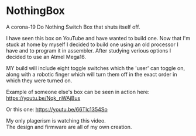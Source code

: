 # NothingBox
A corona-19 Do Nothing Switch Box that shuts itself off.

I have seen this box on YouTube and have wanted to build one.  Now that I'm 
stuck at home by myself I decided to build one using an old processor I have
and to program it in assembler.  After studying verious options I decided to
use an Atmel Mega16.

MY build will include eight toggle switches which the 'user' can toggle on, 
along with a robotic finger which will turn them off in the exact order in
which they were turned on.

Example of someone else's box can be seen in action here:
https://youtu.be/Nqk_nWAjBus

Or this one:
https://youtu.be/66Tlc1354So

My only plagerism is watching this video.  
The design and firmware are all of my own creation.
